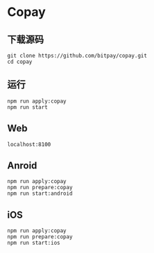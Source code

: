 # Copay

## 下载源码

```shell
git clone https://github.com/bitpay/copay.git
cd copay
```

## 运行

```shell
npm run apply:copay
npm run start
```

## Web

`localhost:8100`

## Anroid

```shell
npm run apply:copay
npm run prepare:copay
npm run start:android
```

## iOS

```shell
npm run apply:copay
npm run prepare:copay
npm run start:ios
```